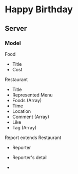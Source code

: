# Happy Birthday

## Server

### Model

Food
- Title
- Cost

Restaurant

- Title
- Represented Menu
- Foods (Array)
- Time
- Location
- Comment (Array)
- Like 
- Tag (Array)

Report extends Restaurant

- Reporter
- Reporter's detail



- 
